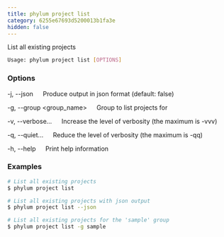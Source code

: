 ```yaml
---
title: phylum project list
category: 6255e67693d5200013b1fa3e
hidden: false
---
```


List all existing projects

```sh
Usage: phylum project list [OPTIONS]
```

### Options

-j, --json
&emsp; Produce output in json format (default: false)

-g, --group <group_name>
&emsp; Group to list projects for

-v, --verbose...
&emsp; Increase the level of verbosity (the maximum is -vvv)

-q, --quiet...
&emsp; Reduce the level of verbosity (the maximum is -qq)

-h, --help
&emsp; Print help information

### Examples

```sh
# List all existing projects
$ phylum project list

# List all existing projects with json output
$ phylum project list --json

# List all existing projects for the 'sample' group
$ phylum project list -g sample
```
